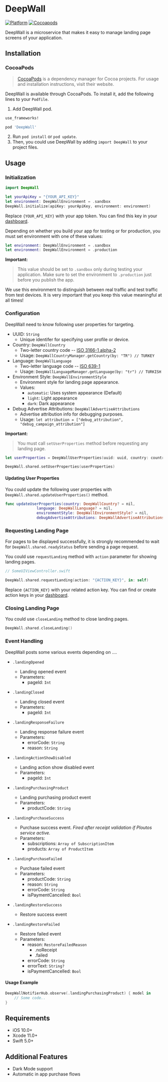 

# DeepWall

[![Platform](https://img.shields.io/cocoapods/p/DeepWall)](https://cocoapods.org/pods/deepwall)
[![Cocoapods](https://img.shields.io/cocoapods/v/DeepWall)](https://cocoapods.org/pods/deepwall)


DeepWall is a microservice that makes it easy to manage landing page screens of your application.


## Installation

### CocoaPods

> [CocoaPods](https://cocoapods.org) is a dependency manager for Cocoa projects. For usage and installation instructions, visit their website.


DeepWall is available through CocoaPods. To install it, add the following lines to your `Podfile`.

1. Add DeepWall pod.

```rb
use_frameworks!

pod 'DeepWall'
```

2. Run `pod install` or `pod update`.
3. Then, you could use DeepWall by adding `import DeepWall` to your project files.

## Usage

### Initialization

```swift
import DeepWall

let yourApiKey = "{YOUR_API_KEY}"
let environment: DeepWallEnvironment = .sandbox
DeepWall.initialize(apiKey: yourApiKey, environment: environment)
```

Replace `{YOUR_API_KEY}` with your app token. You can find this key in your [dashboard](https://console.deepwall.com/login).

Depending on whether you build your app for testing or for production, you must set environment with one of these values:

```swift
let environment: DeepWallEnvironment = .sandbox
let environment: DeepWallEnvironment = .production
```

**Important:**
> This value should be set to `.sandbox` only during testing your application. Make sure to set the environment to `.production` just before you publish the app.

We use this environment to distinguish between real traffic and test traffic from test devices. It is very important that you keep this value meaningful at all times!

### Configuration

DeepWall need to know following user properties for targeting.

- UUID: `String` 
	- Unique identifer for specifying user profile or device.
- Country: `DeepWallCountry`
	- Two-letter country code -- [ISO 3166-1 alpha-2](https://en.wikipedia.org/wiki/ISO_3166-1_alpha-2)
	- Usage: `DeepWallCountryManager.getCountry(by: "TR") // TURKEY`
- Language: `DeepWallLanguage`
	- Two-letter language code -- [ISO 639-1](https://en.wikipedia.org/wiki/List_of_ISO_639-1_codes)
	- Usage: `DeepWallLanguageManager.getLanguage(by: "tr") // TURKISH`
- Environment Style: `DeepWallEnvironmentStyle`
	- Environment style for landing page appearance.
	- Values:
		- `automatic`: Uses system appearance (Default)
		- `light`: Light appearance
		- `dark`: Dark appearance
 - Debug Advertise Attributions: `DeepWallAdvertiseAttributions`
	 - Advertise attribution info for debugging purposes.
	 - Usage: `let attribution = ["debug_attribution", "debug_campaign_attribution"]`

**Important:**
> You must call `setUserProperties` method before requesting any landing page.
```swift
let userProperties = DeepWallUserProperties(uuid: uuid, country: country, language: language, debugAdvertiseAttributions: debugAttributions)

DeepWall.shared.setUserProperties(userProperties)
```

#### Updating User Properties

You could update the following user properties with `DeepWall.shared.updateUserProperties()` method.

```swift
func updateUserProperties(country: DeepWallCountry? = nil,
			  language: DeepWallLanguage? = nil,
			  environmentStyle: DeepWallEnvironmentStyle? = nil,
			  debugAdvertiseAttributions: DeepWallAdvertiseAttributions = nil)
```

### Requesting Landing Page

For pages to be displayed successfully, it is strongly recommended to wait for ```DeepWall.shared.readyStatus``` before sending a page request.

You could use `requestLanding` method with `action` parameter for showing landing pages.
```swift
// SomeUIViewController.swift

DeepWall.shared.requestLanding(action: "{ACTION_KEY}", in: self)
```
Replace `{ACTION_KEY}` with your related action key. You can find or create action keys in your [‎dashboard](https://console.deepwall.com/login).

### Closing Landing Page

You could use `closeLanding` method to close landing pages.

```swift
DeepWall.shared.closeLanding()
```

### Event Handling

DeepWall posts some various events depending on ....

-  `.landingOpened`
	- Landing opened event
	- Parameters:
		- pageId: `Int`
		
-	`.landingClosed`
	- Landing closed event
	- Parameters:
		- pageId: `Int`

- `.landingResponseFailure`
	- Landing response failure event
	- Parameters:
		- errorCode: `String`
		- reason: `String`
		
- `.landingActionShowDisabled`
	- Landing action show disabled event
	- Parameters:
		- pageId: `Int`

- `.landingPurchasingProduct`
	- Landing purchasing product event
	- Parameters:
		- productCode: `String`

- `.landingPurchaseSuccess`
	- Purchase success event. *Fired after receipt validation if Ploutos service active.*
	- Parameters:
		- subscriptions: `Array of SubscriptionItem`
		- products: `Array of ProductItem`

- `.landingPurchaseFailed`
	- Purchase failed event
	- Parameters:
		- productCode: `String`
		- reason: `String`
		- errorCode: `String`
		- isPaymentCancelled: `Bool`

- `.landingRestoreSuccess`
	- Restore success event

- `.landingRestoreFailed`
	- Restore failed event
	- Parameters:
		- reason: `RestoreFailedReason`
			- .noReceipt
			- .failed
		- errorCode: `String`
		- errorText: `String?`
		- isPaymentCancelled: `Bool`

#### Usage Example

```swift
DeepWallNotifierHub.observe(.landingPurchasingProduct) { model in
	// Some code..
}
```

## Requirements

- iOS 10.0+
- Xcode 11.0+
- Swift 5.0+

## Additional Features

- Dark Mode support
- Automatic in app purchase flows
